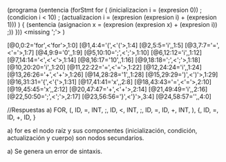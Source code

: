 (programa (sentencia (forStmt for ( (inicializacion i = (expresion 0)) ; (condicion i < 10) ; (actualizacion i = (expresion (expresion i) + (expresion 1))) ) { (sentencia (asignacion x = (expresion (expresion x) + (expresion i)) ;)) })) <missing ';'> <EOF>)

[@0,0:2='for',<'for'>,1:0]
[@1,4:4='(',<'('>,1:4]
[@2,5:5='i',<ID>,1:5]
[@3,7:7='=',<'='>,1:7]
[@4,9:9='0',<INT>,1:9]
[@5,10:10=';',<';'>,1:10]
[@6,12:12='i',<ID>,1:12]
[@7,14:14='<',<'<'>,1:14]
[@8,16:17='10',<INT>,1:16]
[@9,18:18=';',<';'>,1:18]
[@10,20:20='i',<ID>,1:20]
[@11,22:22='=',<'='>,1:22]
[@12,24:24='i',<ID>,1:24]
[@13,26:26='+',<'+'>,1:26]
[@14,28:28='1',<INT>,1:28]
[@15,29:29=')',<')'>,1:29]
[@16,31:31='{',<'{'>,1:31]
[@17,41:41='x',<ID>,2:8]
[@18,43:43='=',<'='>,2:10]
[@19,45:45='x',<ID>,2:12]
[@20,47:47='+',<'+'>,2:14]
[@21,49:49='i',<ID>,2:16]
[@22,50:50=';',<';'>,2:17]
[@23,56:56='}',<'}'>,3:4]
[@24,58:57='<EOF>',<EOF>,4:0]


//Respuestas
a) FOR, (, ID, =, INT, ;, ID, <, INT, ;, ID, =, ID, +, INT, ), {, ID, =, ID, +, ID, }

a) for es el nodo raíz y sus componentes (inicialización, condición, actualización y cuerpo) son nodos secundarios.

a) Se genera un error de sintaxis.